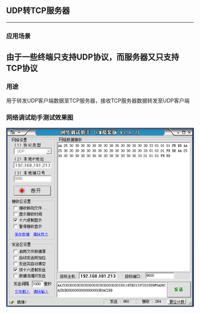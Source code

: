## UDP转TCP服务器
---
### 应用场景
由于一些终端只支持UDP协议，而服务器又只支持TCP协议 
---
### 用途
用于转发UDP客户端数据至TCP服务器，接收TCP服务器数据转发至UDP客户端
### 网络调试助手测试效果图
![demo](https://github.com/gq-tang/transform/blob/master/resource/demo.png?raw=true)